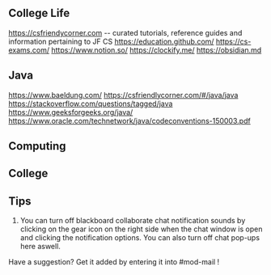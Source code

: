 College Life
-----------
https://csfriendycorner.com -- curated tutorials, reference guides and information pertaining to JF CS
https://education.github.com/
https://cs-exams.com/
https://www.notion.so/
https://clockify.me/
https://obsidian.md

Java
-----------
https://www.baeldung.com/
https://csfriendlycorner.com/#/java/java
https://stackoverflow.com/questions/tagged/java
https://www.geeksforgeeks.org/java/
https://www.oracle.com/technetwork/java/codeconventions-150003.pdf 


Computing
-----------

College 
-----------

Tips 
-----------
1. You can turn off blackboard collaborate chat notification sounds by clicking on the gear icon on the right side when the chat window is open and clicking the notification options. You can also turn off chat pop-ups here aswell. 

Have a suggestion? Get it added by entering it into #mod-mail ! 
